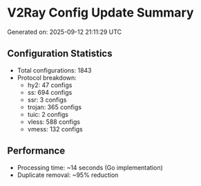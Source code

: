 # V2Ray Config Update Summary
Generated on: 2025-09-12 21:11:29 UTC

## Configuration Statistics
- Total configurations: 1843
- Protocol breakdown:
  - hy2: 47 configs
  - ss: 694 configs
  - ssr: 3 configs
  - trojan: 365 configs
  - tuic: 2 configs
  - vless: 588 configs
  - vmess: 132 configs

## Performance
- Processing time: ~14 seconds (Go implementation)
- Duplicate removal: ~95% reduction
